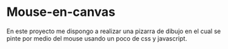 # Mouse-en-canvas
En este proyecto me dispongo a realizar una pizarra de dibujo en el cual se pinte por medio del mouse usando un poco de css y javascript.
